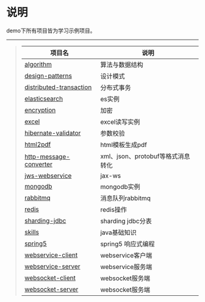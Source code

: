# 说明
demo下所有项目皆为学习示例项目。

-----
>| 项目名 | 说明 | 
>| - | - | 
>| [algorithm](https://github.com/luckyQing/demo#ed469618898d75b149e5c7c4b6a1c415-62a32b2b2fd7c200899aeef09806a7de46cf0f85) | 算法与数据结构 | 
>| [design-patterns](https://github.com/luckyQing/demo#805ff504dd6f5f5ffdb399737f2a1318-fbfb90000378c2e8b9478ad2d38da208af9710b9) | 设计模式 | 
>| [distributed-transaction](https://github.com/luckyQing/demo#b9cd18008362449c30915d08a7facc0a-1644d9f85fcde09b5a7ff857ea5bec785fbcf3ec) | 分布式事务 | 
>| [elasticsearch](https://github.com/luckyQing/demo#18897dcfce6a4e7ae63a3baeed443c48-c51ce110fb7d48874a0900f504ca996692310ce3) | es实例 | 
>| [encryption](https://github.com/luckyQing/demo#5bdf74912a51c34815f11e9a3d20b609-36292ef4d179c57c2b142579b70e7ebc89933429) | 加密 | 
>| [excel](https://github.com/luckyQing/demo#bf57c906fa7d2bb66d07372e41585d96-d9aec1fb5e2018ce47fe74b628563ee4d24dcc13) | excel读写实例 | 
>| [hibernate-validator](https://github.com/luckyQing/demo#b7cf3ac66a305ead7159053ddba34327-295dcad441b840ef21bb69185a3ef61f32a00ce3) | 参数校验 |
>| [html2pdf](https://github.com/luckyQing/demo#893cea39bf5d717d55f869739d40e91f-f074a18f81b7d37c4fb5e54aec8ee99534e2f9cf) | html模板生成pdf |
>| [http-message-converter](https://github.com/luckyQing/demo#5d6be723b87ca69a7878e643c83e7eee-747cfbcbe2100a6eae700f88b7b0a1da88b24907) | xml、json、protobuf等格式消息转化 | 
>| [jws-webservice](https://github.com/luckyQing/demo#10eee1b564d4e1d5c64fd5684c34a97a-c6348e04305c37d75d217d3bfc227c43c8a70a98) | jax-ws | 
>| [mongodb](https://github.com/luckyQing/demo#685a5f7cc75b4796f6c6e00ccd384f01-1d34581b71db8e13f36afa079ec723db821456a0) | mongodb实例 | 
>| [rabbitmq](https://github.com/luckyQing/demo#aedb75dfc563674e1263316b01879722-8884be55333e228f9b3d83db403e5066fcf74954) | 消息队列rabbitmq | 
>| [redis](https://github.com/luckyQing/demo#86a1b907d54bf7010394bf316e183e67-1fa208fe8cb5e520c58f7a21494aca9851255112) | redis操作 | 
>| [sharding-jdbc](https://github.com/luckyQing/demo#43f0b52f408cba37278fcc6eda7e4229-68bc663ff9dc558d40c47bbe373ef0a77e68c0ae) | sharding jdbc分表 | 
>| [skills](https://github.com/luckyQing/demo#a658279f9b983958149f31e4d8487673-90181fb68b09d1fb96c30753c3085182448704ed) | java基础知识 | 
>| [spring5](https://github.com/luckyQing/demo#1cf589e0476e94e51ca2eea2c6c08d81-9b94a4a76fbe84a1c17e3f88098e989302bac9dc) | spring5 响应式编程 | 
>| [webservice-client](https://github.com/luckyQing/demo#48aec61bc33ed72189e17f2c2b408b1f-c044eb6c57377e119f0712bf095e5a67fd181a95) | webservice客户端 | 
>| [webservice-server](https://github.com/luckyQing/demo#cd9ca27568db2b3577e5d868bfe9f915-4fdadac3498529b3c741bbfdd91ff858a41f7dde) | webservice服务端 | 
>| [websocket-client](https://github.com/luckyQing/demo#b458b1c253f71e4952b8a7398b697d5b-7899a90dedb68edf85ebae59941996f0d0334332) | websocket服务端 | 
>| [websocket-server](https://github.com/luckyQing/demo#392516a6b709d6132fe372df894693d7-e29c4db64c166976af548a08a8f86e32042c93a5) | websocket服务端 | 
